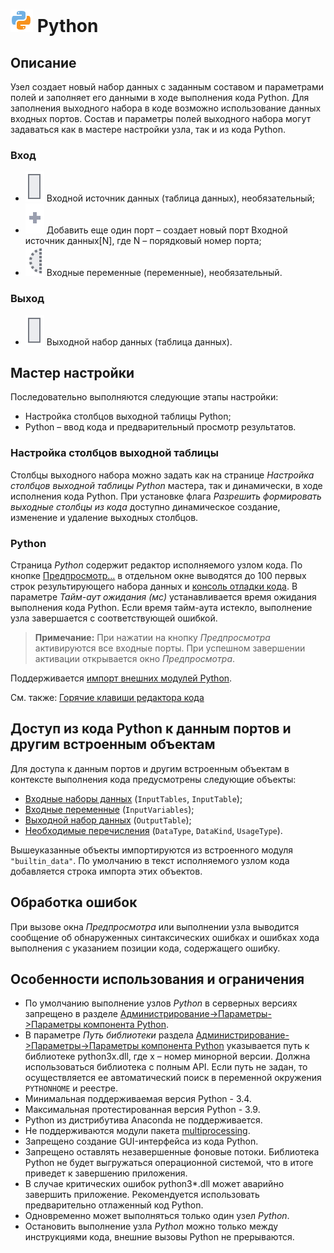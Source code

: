 # ![](../../../images/icons/components/python_default.svg) Python

## Описание

Узел создает новый набор данных с заданным составом и параметрами полей и заполняет его данными в ходе выполнения кода Python. Для заполнения выходного набора в коде возможно использование данных входных портов.
Состав и параметры полей выходного набора могут задаваться как в мастере настройки узла, так и из кода Python.

### Вход

* ![](../../../images/icons/app/node/ports/outputs/table_inactive.svg) Входной источник данных (таблица данных), необязательный;
* ![](../../../images/icons/app/node/ports/add/add_inactive_default.svg) Добавить еще один порт – создает новый порт Входной источник данных[N], где N – порядковый номер порта;
* ![](../../../images/icons/app/node/ports/inputs-optional/variable_inactive.svg) Входные переменные (переменные), необязательный.

### Выход

* ![](../../../images/icons/app/node/ports/outputs/table_inactive.svg) Выходной набор данных (таблица данных).

## Мастер настройки

Последовательно выполняются следующие этапы настройки:

* Настройка столбцов выходной таблицы Python;
* Python – ввод кода и предварительный просмотр результатов.

### Настройка столбцов выходной таблицы

Столбцы выходного набора можно задать как на странице *Настройка столбцов выходной таблицы Python* мастера, так и динамически, в ходе исполнения кода Python. При установке флага *Разрешить формировать выходные столбцы из кода* доступно динамическое создание, изменение и удаление выходных столбцов.

### Python

Страница *Python* содержит редактор исполняемого узлом кода. По кнопке [Предпросмотр…](../../../visualization/preview/preview.md) в отдельном окне выводятся до 100 первых строк результирующего набора данных и [консоль отладки кода](./console.md).
В параметре *Тайм-аут ожидания (мс)* устанавливается время ожидания выполнения кода Python. Если время тайм-аута истекло, выполнение узла завершается с соответствующей ошибкой.

> **Примечание:** При нажатии на кнопку *Предпросмотра* активируются все входные порты. При успешном завершении активации открывается окно *Предпросмотра*.

Поддерживается [импорт внешних модулей Python](./external-modules.md).

См. также: [Горячие клавиши редактора кода](./hotkeys.md)

## Доступ из кода Python к данным портов и другим встроенным объектам

Для доступа к данным портов и другим встроенным объектам в контексте выполнения кода предусмотрены следующие объекты:

* [Входные наборы данных](./input-tables.md) (`InputTables`, `InputTable`);
* [Входные переменные](./input-variables.md) (`InputVariables`);
* [Выходной набор данных](./output-table.md) (`OutputTable`);
* [Необходимые перечисления](./enum.md) (`DataType`, `DataKind`, `UsageType`).

Вышеуказанные объекты импортируются из встроенного модуля `"builtin_data"`. По умолчанию в текст исполняемого узлом кода добавляется строка импорта этих объектов.

## Обработка ошибок

При вызове окна *Предпросмотра* или выполнении узла выводится сообщение об обнаруженных синтаксических ошибках и ошибках хода выполнения с указанием позиции кода, содержащего ошибку.

## Особенности использования и ограничения

* По умолчанию выполнение узлов *Python* в серверных версиях запрещено в разделе [Администрирование->Параметры->Параметры компонента Python](../../../admin/parameters.md).
* В параметре *Путь библиотеки* раздела [Администрирование->Параметры->Параметры компонента Python](../../../admin/parameters.md) указывается путь к библиотеке python3x.dll, где x – номер минорной версии. Должна использоваться библиотека с полным API. Если путь не задан, то осуществляется ее автоматический поиск в переменной окружения `PYTHONHOME` и реестре.
* Минимальная поддерживаемая версия Python - 3.4.
* Максимальная протестированная версия Python - 3.9.
* Python из дистрибутива Anaconda не поддерживается.
* Не поддерживаются модули пакета [multiprocessing](https://docs.python.org/3/library/multiprocessing.html).
* Запрещено создание GUI-интерфейса из кода Python.
* Запрещено оставлять незавершенные фоновые потоки. Библиотека Python не будет выгружаться операционной системой, что в итоге приведет к завершению приложения.
* В случае критических ошибок python3*.dll может аварийно завершить приложение. Рекомендуется использовать предварительно отлаженный код Python.
* Одновременно может выполняться только один узел *Python*.
* Остановить выполнение узла *Python* можно только между инструкциями кода, внешние вызовы Python не прерываются.
